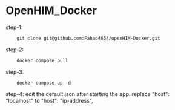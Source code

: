 # OpenHIM_Docker

step-1:

        git clone git@github.com:Fahad4654/openHIM-Docker.git

step-2: 

        docker compose pull

step-3:

        docker compose up -d

step-4: edit the default.json after starting the app.
        replace "host": "localhost"
        to "host": "ip-address",
